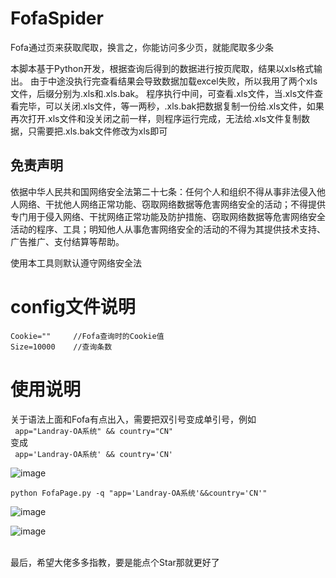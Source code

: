 # FofaSpider
Fofa通过页来获取爬取，换言之，你能访问多少页，就能爬取多少条

本脚本基于Python开发，根据查询后得到的数据进行按页爬取，结果以xls格式输出。
由于中途没执行完查看结果会导致数据加载excel失败，所以我用了两个xls文件，后缀分别为.xls和.xls.bak。
程序执行中间，可查看.xls文件，当.xls文件查看完毕，可以关闭.xls文件，等一两秒，.xls.bak把数据复制一份给.xls文件，如果再次打开.xls文件和没关闭之前一样，则程序运行完成，无法给.xls文件复制数据，只需要把.xls.bak文件修改为xls即可

## 免责声明

依据中华人民共和国网络安全法第二十七条：任何个人和组织不得从事非法侵入他人网络、干扰他人网络正常功能、窃取网络数据等危害网络安全的活动；不得提供专门用于侵入网络、干扰网络正常功能及防护措施、窃取网络数据等危害网络安全活动的程序、工具；明知他人从事危害网络安全的活动的不得为其提供技术支持、广告推广、支付结算等帮助。

使用本工具则默认遵守网络安全法

# config文件说明

    Cookie=""     //Fofa查询时的Cookie值
    Size=10000    //查询条数
   
# 使用说明

关于语法上面和Fofa有点出入，需要把双引号变成单引号，例如<br/>
 ``` app="Landray-OA系统" && country="CN"```
<br/>变成<br/>
 ``` app='Landray-OA系统' && country='CN'```

![image](https://user-images.githubusercontent.com/57057346/145268567-ecaf8191-eee0-46f7-9b77-a2ed09ceec93.png)

```python FofaPage.py -q "app='Landray-OA系统'&&country='CN'"```

![image](https://user-images.githubusercontent.com/57057346/145269043-0bbee363-18bc-4d6f-8b3d-bc913826d1d4.png)

![image](https://user-images.githubusercontent.com/57057346/145274282-bcea3a2a-9744-4a02-beac-13a5801ee984.png)


<br/>最后，希望大佬多多指教，要是能点个Star那就更好了
